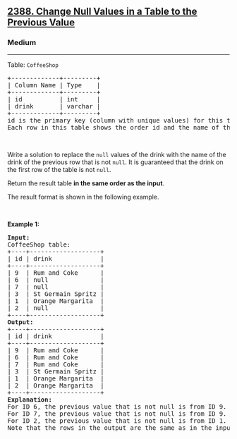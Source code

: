 <h2><a href="https://leetcode.com/problems/change-null-values-in-a-table-to-the-previous-value">2388. Change Null Values in a Table to the Previous Value</a></h2><h3>Medium</h3><hr><p>Table: <code>CoffeeShop</code></p>

<pre>
+-------------+---------+
| Column Name | Type    |
+-------------+---------+
| id          | int     |
| drink       | varchar |
+-------------+---------+
id is the primary key (column with unique values) for this table.
Each row in this table shows the order id and the name of the drink ordered. Some drink rows are nulls.
</pre>

<p>&nbsp;</p>

<p>Write a solution to replace the <code>null</code> values of the drink with the name of the drink of the previous row that is not <code>null</code>. It is guaranteed that the drink on the first row of the table is not <code>null</code>.</p>

<p>Return the result table <strong>in the same order as the input</strong>.</p>

<p>The result format is shown in the following example.</p>

<p>&nbsp;</p>
<p><strong class="example">Example 1:</strong></p>

<pre>
<strong>Input:</strong> 
CoffeeShop table:
+----+-------------------+
| id | drink             |
+----+-------------------+
| 9  | Rum and Coke      |
| 6  | null              |
| 7  | null              |
| 3  | St Germain Spritz |
| 1  | Orange Margarita  |
| 2  | null              |
+----+-------------------+
<strong>Output:</strong> 
+----+-------------------+
| id | drink             |
+----+-------------------+
| 9  | Rum and Coke      |
| 6  | Rum and Coke      |
| 7  | Rum and Coke      |
| 3  | St Germain Spritz |
| 1  | Orange Margarita  |
| 2  | Orange Margarita  |
+----+-------------------+
<strong>Explanation:</strong> 
For ID 6, the previous value that is not null is from ID 9. We replace the null with &quot;Rum and Coke&quot;.
For ID 7, the previous value that is not null is from ID 9. We replace the null with &quot;Rum and Coke;.
For ID 2, the previous value that is not null is from ID 1. We replace the null with &quot;Orange Margarita&quot;.
Note that the rows in the output are the same as in the input.
</pre>
